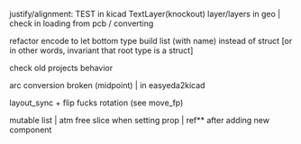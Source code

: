 justify/alignment: TEST in kicad
TextLayer(knockout)
layer/layers in geo
| check in loading from pcb / converting

refactor encode to let bottom type build list (with name) instead of struct
[or in other words, invariant that root type is a struct]

check old projects behavior

arc conversion broken (midpoint)
| in easyeda2kicad

layout_sync + flip fucks rotation (see move_fp)

mutable list
| atm free slice when setting prop
| ref\*\* after adding new component
